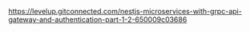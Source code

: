 https://levelup.gitconnected.com/nestjs-microservices-with-grpc-api-gateway-and-authentication-part-1-2-650009c03686